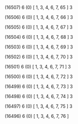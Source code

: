 (16507) 6 (0) [ 1, 3, 4, 6, 7, 65 ] 3 


(16506) 6 (0) [ 1, 3, 4, 6, 7, 66 ] 3 


(16505) 6 (0) [ 1, 3, 4, 6, 7, 67 ] 3 


(16504) 6 (0) [ 1, 3, 4, 6, 7, 68 ] 3 


(16503) 6 (0) [ 1, 3, 4, 6, 7, 69 ] 3 


(16502) 6 (0) [ 1, 3, 4, 6, 7, 70 ] 3 


(16501) 6 (0) [ 1, 3, 4, 6, 7, 71 ] 3 


(16500) 6 (0) [ 1, 3, 4, 6, 7, 72 ] 3 


(16499) 6 (0) [ 1, 3, 4, 6, 7, 73 ] 3 


(16498) 6 (0) [ 1, 3, 4, 6, 7, 74 ] 3 


(16497) 6 (0) [ 1, 3, 4, 6, 7, 75 ] 3 


(16496) 6 (0) [ 1, 3, 4, 6, 7, 76 ]  

